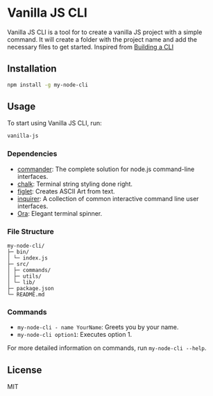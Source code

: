 # Vanilla JS CLI

Vanilla JS CLI is a tool for to create a vanilla JS project with a simple command. 
It will create a folder with the project name and add the necessary files to get started.
Inspired from [Building a CLI](https://egmz.medium.com/building-a-cli-with-node-js-in-2024-c278802a3ef5)

## Installation

```bash
npm install -g my-node-cli
```

## Usage

To start using Vanilla JS CLI, run:

```bash
vanilla-js
```

### Dependencies

- [commander](https://www.npmjs.com/package/commander): The complete solution for node.js command-line interfaces.
- [chalk](https://www.npmjs.com/package/chalk): Terminal string styling done right.
- [figlet](https://www.npmjs.com/package/figlet): Creates ASCII Art from text.
- [inquirer](https://www.npmjs.com/package/inquirer): A collection of common interactive command line user interfaces.
- [Ora](https://www.npmjs.com/package/ora): Elegant terminal spinner.

### File Structure

```
my-node-cli/
├─ bin/
│ └─ index.js
├─ src/
│ ├─ commands/
│ ├─ utils/
│ └─ lib/
├─ package.json
└─ README.md
```

### Commands

- `my-node-cli - name YourName`: Greets you by your name.
- `my-node-cli option1`: Executes option 1.

For more detailed information on commands, run `my-node-cli --help`.

## License

MIT
